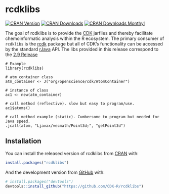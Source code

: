 
<!-- README.md is generated from README.Rmd. Please edit that file -->

# rcdklibs

<!-- badges: start -->

[![CRAN
Version](https://www.r-pkg.org/badges/version/rcdklibs?color=green)](https://cran.r-project.org/package=rcdklibs)
[![CRAN
Downloads](http://cranlogs.r-pkg.org/badges/grand-total/rcdklibs?color=green)](https://cran.r-project.org/package=rcdklibs)
[![CRAN Downloads
Monthyl](http://cranlogs.r-pkg.org/badges/last-month/rcdklibs?color=green)](https://cran.r-project.org/package=rcdklibs)
<!-- badges: end -->

The goal of rcdklibs is to provide the [CDK](https://github.com/cdk/cdk)
jarfiles and thereby facilitate chemoinformatic analysis within the R
ecosystem. The primary consumer of `rcdklibs` is the
[rcdk](https://github.com/CDK-R/cdkr) package but all of CDK’s
functionality can be accessed by the standard
[rJava](https://CRAN.R-project.org/package=rJava) API. The libs provided
in this release correspond to the [2.9
Release](https://github.com/cdk/cdk/releases/tag/cdk-2.9)

    # Example
    library(rcdklibs)

    # atm_container class
    atm_container <- J("org/openscience/cdk/AtomContainer")

    # instance of class
    ac1 <- new(atm_container)

    # call method (reflective). slow but easy to program/use.
    ac1$atoms()

    # call method example (static). Cumbersome to program but needed for Java speed.
    .jcall(atom, "Ljavax/vecmath/Point3d;", "getPoint3d")

## Installation

You can install the released version of rcdklibs from
[CRAN](https://CRAN.R-project.org) with:

``` r
install.packages("rcdklibs")
```

And the development version from [GitHub](https://github.com/) with:

``` r
# install.packages("devtools")
devtools::install_github("https://github.com/CDK-R/rcdklibs")
```
